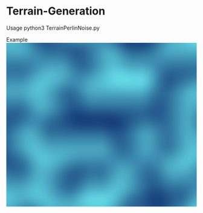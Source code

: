 # Terrain-Generation

Usage
python3 TerrainPerlinNoise.py

Example
![alt text](https://github.com/Alek99/Terrain-Generation/blob/master/Screen%20Shot%202019-11-30%20at%203.13.01%20PM.png)
